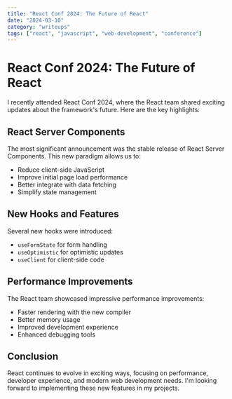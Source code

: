 ```yaml
---
title: "React Conf 2024: The Future of React"
date: "2024-03-10"
category: "writeups"
tags: ["react", "javascript", "web-development", "conference"]
---
```


# React Conf 2024: The Future of React

I recently attended React Conf 2024, where the React team shared exciting updates about the framework's future. Here are the key highlights:

## React Server Components

The most significant announcement was the stable release of React Server Components. This new paradigm allows us to:

- Reduce client-side JavaScript
- Improve initial page load performance
- Better integrate with data fetching
- Simplify state management

## New Hooks and Features

Several new hooks were introduced:

- `useFormState` for form handling
- `useOptimistic` for optimistic updates
- `useClient` for client-side code

## Performance Improvements

The React team showcased impressive performance improvements:

- Faster rendering with the new compiler
- Better memory usage
- Improved development experience
- Enhanced debugging tools

## Conclusion

React continues to evolve in exciting ways, focusing on performance, developer experience, and modern web development needs. I'm looking forward to implementing these new features in my projects. 
